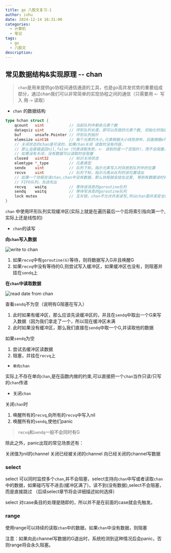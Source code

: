 ```yaml
---
title: go 八股文复习-1
author: ivhu
date: 2024-12-14 16:31:00
categories:
  - 计算机
  - 笔记
tags:
  - go
  - 八股文
description:
---
```


## 常见数据结构&实现原理 -- chan

> `chan`是用来提供go协程间通信通道的工具，也是go高并发优势的重要组成部分，通过chan我们可以非常简单的实现协程之间的通信（只需要用 `<-` 写入 用`->` 读取）

- `chan` 的数据结构

```go
type hchan struct {
    qcount   uint           // 当前队列中剩余元素个数
    dataqsiz uint           // 环形队列长度，即可以存放的元素个数, 初始化时指定
    buf      unsafe.Pointer // 环形队列指针
    elemsize uint16         // 每个元素的大小,元素根据大小线性排布，后面根据offset取值
    // 关闭状态的chan是可读的，如果chan关闭 读取时没有内容，
    // 那么会直接返回nil,false（代表读取失败，<- 读到的是一个空指针），而不会阻塞，
    // 如果没有关闭，没有数据可以读取时会阻塞
    closed   uint32         // 标识关闭状态
    elemtype *_type         // 元素类型
    sendx    uint           // 队列下标，指示元素写入时存放到队列中的位置
    recvx    uint           // 队列下标，指示元素从队列的该位置读出
    // 如果一个协程在读chan,chan中没有数据，那么协程就会挂在这里, 等到有数据读时再唤醒
    // FIFO队列，先进先出
    recvq    waitq          // 等待读消息的goroutine队列
    sendq    waitq          // 等待写消息的goroutine队列
    lock mutex              // 互斥锁，chan不允许并发读写,所以chan是并发安全的
}
```

`chan` 中使用环形队列实现缓冲区(实际上就是在遍历最后一个后将索引指向第一个,实际上还是线性的)

- `chan`的读写

**向`chan`写入数据**

![write to chan](https://s2.loli.net/2024/12/14/NfwVLRTOK9Bkcan.png)

1. 如果`recvq`中有`goroutine(G)`等待，则将数据写入G并且唤醒G
2. 如果`recvq`中没有等待的G,则尝试写入缓冲区，如果缓冲区也没有，则阻塞并挂在`sendq`上

**在`chan`中读取数据**

![read date from chan](https://s2.loli.net/2024/12/14/BmZKLizylQjbD7r.png)

查看`sendq`不为空（说明有G阻塞在写入）

1. 此时如果有缓冲区，那么应该先读缓冲区的，并且在`sendq`中取出一个G来写入数据（因为我们拿走了一个，所以现在缓冲区未满
2. 此时如果没有缓冲区，那么我们直接在`sendq`中取一个G,并读取他的数据

如果`sendq`为空

1. 尝试去缓冲区读数据
2. 阻塞，并挂在`recvq`上

- `单向chan`

实际上不存在单向`chan`,是在函数内做的约束,可以直接把一个`chan`当作只读/只写的`chan`传递

- 关闭`chan`

关闭`chan`时

1. 唤醒所有的`recvq`,向所有的`recvq`中写入nil
2. 唤醒所有的`sendq`,使他们panic

> `recvq`和`sendq`一般不会同时有G

除此之外，panic出现的常见场景还有：

关闭值为nil的channel
关闭已经被关闭的channel
向已经关闭的channel写数据

### select

select 可以同时监控多个`chan`,并不会阻塞，select支持向`chan`中写或者读取`chan`中的数据，如果碰巧写不进去(缓冲区满了)，读不到(没有数据),select不会阻塞，而是直接跳过
（后续select章节将会详细描述如何选择）

select 对case条目的处理是随即的，所以并不是在前面的case就会先触发。

### range

使用range可以持续的读取`chan`中的数据，如果`chan`中没有数据，则阻塞

注意：如果向此channel写数据的G退出时，系统检测到这种情况后会panic，否则range将会永久阻塞。
